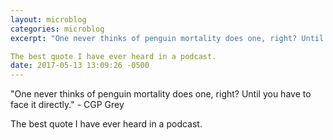 ```yaml
---
layout: microblog
categories: microblog
excerpt: "One never thinks of penguin mortality does one, right? Until you have to face it directly." - CGP Grey

The best quote I have ever heard in a podcast.
date: 2017-05-13 13:09:26 -0500
---
```


"One never thinks of penguin mortality does one, right? Until you have to face it directly." - CGP Grey

The best quote I have ever heard in a podcast.